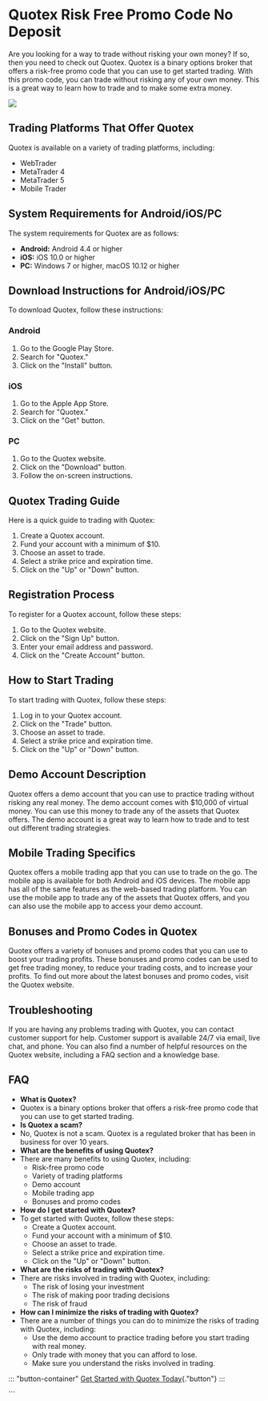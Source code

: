 # Quotex Risk Free Promo Code No Deposit

Are you looking for a way to trade without risking your own money? If
so, then you need to check out Quotex. Quotex is a binary options broker
that offers a risk-free promo code that you can use to get started
trading. With this promo code, you can trade without risking any of your
own money. This is a great way to learn how to trade and to make some
extra money.

[![](https://static.quotex.io/files/4_en/300_250.jpg)](https://traff.sbs/brokerqxlid)

## Trading Platforms That Offer Quotex

Quotex is available on a variety of trading platforms, including:

-   WebTrader
-   MetaTrader 4
-   MetaTrader 5
-   Mobile Trader

## System Requirements for Android/iOS/PC

The system requirements for Quotex are as follows:

-   **Android:** Android 4.4 or higher
-   **iOS:** iOS 10.0 or higher
-   **PC:** Windows 7 or higher, macOS 10.12 or higher

## Download Instructions for Android/iOS/PC

To download Quotex, follow these instructions:

### Android

1.  Go to the Google Play Store.
2.  Search for "Quotex."
3.  Click on the "Install" button.

### iOS

1.  Go to the Apple App Store.
2.  Search for "Quotex."
3.  Click on the "Get" button.

### PC

1.  Go to the Quotex website.
2.  Click on the "Download" button.
3.  Follow the on-screen instructions.

## Quotex Trading Guide

Here is a quick guide to trading with Quotex:

1.  Create a Quotex account.
2.  Fund your account with a minimum of \$10.
3.  Choose an asset to trade.
4.  Select a strike price and expiration time.
5.  Click on the "Up" or "Down" button.

## Registration Process

To register for a Quotex account, follow these steps:

1.  Go to the Quotex website.
2.  Click on the "Sign Up" button.
3.  Enter your email address and password.
4.  Click on the "Create Account" button.

## How to Start Trading

To start trading with Quotex, follow these steps:

1.  Log in to your Quotex account.
2.  Click on the "Trade" button.
3.  Choose an asset to trade.
4.  Select a strike price and expiration time.
5.  Click on the "Up" or "Down" button.

## Demo Account Description

Quotex offers a demo account that you can use to practice trading
without risking any real money. The demo account comes with \$10,000 of
virtual money. You can use this money to trade any of the assets that
Quotex offers. The demo account is a great way to learn how to trade and
to test out different trading strategies.

## Mobile Trading Specifics

Quotex offers a mobile trading app that you can use to trade on the go.
The mobile app is available for both Android and iOS devices. The mobile
app has all of the same features as the web-based trading platform. You
can use the mobile app to trade any of the assets that Quotex offers,
and you can also use the mobile app to access your demo account.

## Bonuses and Promo Codes in Quotex

Quotex offers a variety of bonuses and promo codes that you can use to
boost your trading profits. These bonuses and promo codes can be used to
get free trading money, to reduce your trading costs, and to increase
your profits. To find out more about the latest bonuses and promo codes,
visit the Quotex website.

## Troubleshooting

If you are having any problems trading with Quotex, you can contact
customer support for help. Customer support is available 24/7 via email,
live chat, and phone. You can also find a number of helpful resources on
the Quotex website, including a FAQ section and a knowledge base.

## FAQ

-   **What is Quotex?**
-   Quotex is a binary options broker that offers a risk-free promo code
    that you can use to get started trading.
-   **Is Quotex a scam?**
-   No, Quotex is not a scam. Quotex is a regulated broker that has been
    in business for over 10 years.
-   **What are the benefits of using Quotex?**
-   There are many benefits to using Quotex, including:
    -   Risk-free promo code
    -   Variety of trading platforms
    -   Demo account
    -   Mobile trading app
    -   Bonuses and promo codes
-   **How do I get started with Quotex?**
-   To get started with Quotex, follow these steps:
    -   Create a Quotex account.
    -   Fund your account with a minimum of \$10.
    -   Choose an asset to trade.
    -   Select a strike price and expiration time.
    -   Click on the "Up" or "Down" button.
-   **What are the risks of trading with Quotex?**
-   There are risks involved in trading with Quotex, including:
    -   The risk of losing your investment
    -   The risk of making poor trading decisions
    -   The risk of fraud
-   **How can I minimize the risks of trading with Quotex?**
-   There are a number of things you can do to minimize the risks of
    trading with Quotex, including:
    -   Use the demo account to practice trading before you start
        trading with real money.
    -   Only trade with money that you can afford to lose.
    -   Make sure you understand the risks involved in trading.

::: \"button-container\"
[Get Started with Quotex
Today](\%22https://traff.sbs/brokerqxsignup\%22){."button"}
:::

\`\`\`

